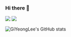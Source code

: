### Hi there 👋

<img src="https://img.shields.io/badge/C-A8B9CC?style=for-the-badge&logo=C&logoColor=white">
<img src="https://img.shields.io/badge/C++-00599C?style=for-the-badge&logo=C++&logoColor=white">

![GiYeongLee's GitHub stats](https://github-readme-stats.vercel.app/api?username=GiYeongLee&show_icons=true&theme=radical)
